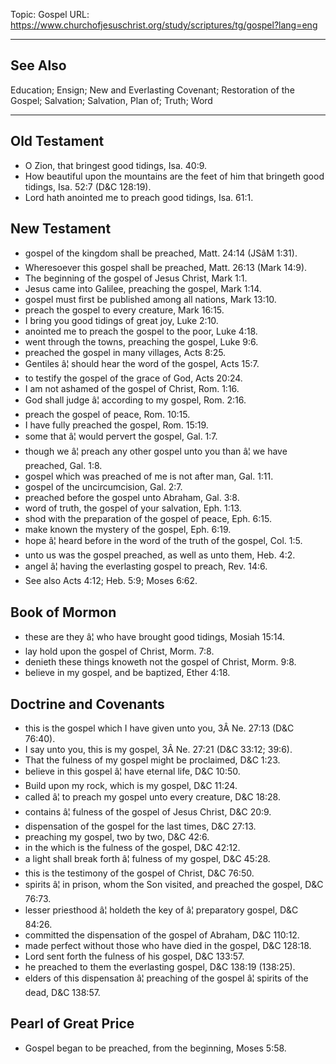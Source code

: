 Topic: Gospel
URL: https://www.churchofjesuschrist.org/study/scriptures/tg/gospel?lang=eng

---

## See Also

Education; Ensign; New and Everlasting Covenant; Restoration of the Gospel; Salvation; Salvation, Plan of; Truth; Word

---

## Old Testament

- O Zion, that bringest good tidings, Isa. 40:9.
- How beautiful upon the mountains are the feet of him that bringeth good tidings, Isa. 52:7 (D&C 128:19).
- Lord hath anointed me to preach good tidings, Isa. 61:1.

## New Testament

- gospel of the kingdom shall be preached, Matt. 24:14 (JSâM 1:31).
- Wheresoever this gospel shall be preached, Matt. 26:13 (Mark 14:9).
- The beginning of the gospel of Jesus Christ, Mark 1:1.
- Jesus came into Galilee, preaching the gospel, Mark 1:14.
- gospel must first be published among all nations, Mark 13:10.
- preach the gospel to every creature, Mark 16:15.
- I bring you good tidings of great joy, Luke 2:10.
- anointed me to preach the gospel to the poor, Luke 4:18.
- went through the towns, preaching the gospel, Luke 9:6.
- preached the gospel in many villages, Acts 8:25.
- Gentiles â¦ should hear the word of the gospel, Acts 15:7.
- to testify the gospel of the grace of God, Acts 20:24.
- I am not ashamed of the gospel of Christ, Rom. 1:16.
- God shall judge â¦ according to my gospel, Rom. 2:16.
- preach the gospel of peace, Rom. 10:15.
- I have fully preached the gospel, Rom. 15:19.
- some that â¦ would pervert the gospel, Gal. 1:7.
- though we â¦ preach any other gospel unto you than â¦ we have preached, Gal. 1:8.
- gospel which was preached of me is not after man, Gal. 1:11.
- gospel of the uncircumcision, Gal. 2:7.
- preached before the gospel unto Abraham, Gal. 3:8.
- word of truth, the gospel of your salvation, Eph. 1:13.
- shod with the preparation of the gospel of peace, Eph. 6:15.
- make known the mystery of the gospel, Eph. 6:19.
- hope â¦ heard before in the word of the truth of the gospel, Col. 1:5.
- unto us was the gospel preached, as well as unto them, Heb. 4:2.
- angel â¦ having the everlasting gospel to preach, Rev. 14:6.
- See also Acts 4:12; Heb. 5:9; Moses 6:62.

## Book of Mormon

- these are they â¦ who have brought good tidings, Mosiah 15:14.
- lay hold upon the gospel of Christ, Morm. 7:8.
- denieth these things knoweth not the gospel of Christ, Morm. 9:8.
- believe in my gospel, and be baptized, Ether 4:18.

## Doctrine and Covenants

- this is the gospel which I have given unto you, 3Â Ne. 27:13 (D&C 76:40).
- I say unto you, this is my gospel, 3Â Ne. 27:21 (D&C 33:12; 39:6).
- That the fulness of my gospel might be proclaimed, D&C 1:23.
- believe in this gospel â¦ have eternal life, D&C 10:50.
- Build upon my rock, which is my gospel, D&C 11:24.
- called â¦ to preach my gospel unto every creature, D&C 18:28.
- contains â¦ fulness of the gospel of Jesus Christ, D&C 20:9.
- dispensation of the gospel for the last times, D&C 27:13.
- preaching my gospel, two by two, D&C 42:6.
- in the which is the fulness of the gospel, D&C 42:12.
- a light shall break forth â¦ fulness of my gospel, D&C 45:28.
- this is the testimony of the gospel of Christ, D&C 76:50.
- spirits â¦ in prison, whom the Son visited, and preached the gospel, D&C 76:73.
- lesser priesthood â¦ holdeth the key of â¦ preparatory gospel, D&C 84:26.
- committed the dispensation of the gospel of Abraham, D&C 110:12.
- made perfect without those who have died in the gospel, D&C 128:18.
- Lord sent forth the fulness of his gospel, D&C 133:57.
- he preached to them the everlasting gospel, D&C 138:19 (138:25).
- elders of this dispensation â¦ preaching of the gospel â¦ spirits of the dead, D&C 138:57.

## Pearl of Great Price

- Gospel began to be preached, from the beginning, Moses 5:58.

